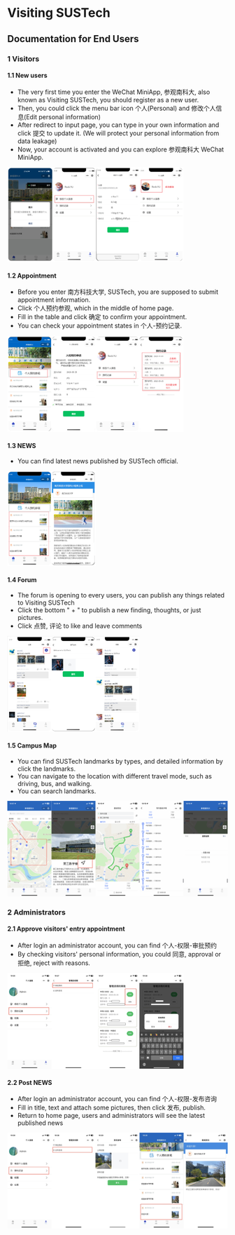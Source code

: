 # Visiting SUSTech



## Documentation for End Users

### 1 Visitors

#### 1.1 New users

* The very first time you enter the WeChat MiniApp, 参观南科大, also known as Visiting SUSTech, you should register as a new user.
* Then, you could click the menu bar icon 个人(Personal) and 修改个人信息(Edit personal information)
* After redirect to input page, you can type in your own information and click 提交 to update it. (We will protect your personal information from data leakage)
* Now, your account is activated and you can explore 参观南科大 WeChat MiniApp.

<img src="./doc-images/user (1).jpg" style="max-width: 80%; height: auto;" />

#### 1.2 Appointment

* Before you enter 南方科技大学, SUSTech, you are supposed to submit appointment information.
* Click 个人预约参观, which in the middle of home page.
* Fill in the table and click 确定 to confirm your appointment.
* You can check your appointment states in 个人-预约记录.

<img src="./doc-images/user (2).jpg" style="max-width: 80%; height: auto;" />

#### 1.3 NEWS

* You can find latest news published by SUSTech official.

<img src="./doc-images/user (3).jpg" style="max-width: 40%; height: auto;" />

#### 1.4 Forum

* The forum is opening to every users, you can publish any things related to Visiting SUSTech
* Click the bottom " + " to publish a new finding, thoughts, or just pictures.
* Click 点赞, 评论 to like and leave comments

<img src="./doc-images/user (4).jpg" style="max-width: 60%; height: auto;" />

#### 1.5 Campus Map

* You can find SUSTech landmarks by types, and detailed information by click the landmarks.
* You can navigate to the location with different travel mode, such as driving, bus, and walking.
* You can search landmarks.

<img src="./doc-images/user (5).jpg" style="max-width: 100%; height: auto;" />



### 2 Administrators

#### 2.1 Approve visitors' entry appointment

* After login an administrator account, you can find 个人-权限-审批预约
* By checking visitors' personal information, you could 同意, approval or 拒绝, reject with reasons.

<img src="./doc-images/admin (1).jpg" style="max-width: 80%; height: auto;" />

#### 2.2 Post NEWS

* After login an administrator account, you can find 个人-权限-发布咨询
* Fill in title, text and attach some pictures, then click 发布, publish.
* Return to home page, users and administrators will see the latest published news

<img src="./doc-images/admin (2).jpg" style="max-width: 100%; height: auto;" />
